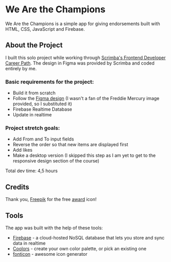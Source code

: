 # We Are the Champions

We Are the Champions is a simple app for giving endorsements built with HTML, CSS, JavaScript and Firebase.

## About the Project

I built this solo project while working through [Scrimba's Frontend Developer Career Path](https://scrimba.com/learn/frontend). The design in Figma was provided by Scrimba and coded entirely by me.

### Basic requirements for the project:

- Build it from scratch
- Follow the [Figma design](https://scrimba.com/links/figma-we-are-the-champions) (I wasn't a fan of the Freddie Mercury image provided, so I substituted it)
- Firebase Realtime Database
- Update in realtime

### Project stretch goals:

- Add From and To input fields
- Reverse the order so that new items are displayed first
- Add likes
- Make a desktop version (I skipped this step as I am yet to get to the responsive design section of the course)

Total dev time: 4,5 hours

## Credits

Thank you, [Freepik](https://www.freepik.com/) for the free [award](https://www.freepik.com/icon/award_440871) icon!

## Tools

The app was built with the help of these tools:

- [Firebase](https://firebase.google.com/) - a cloud-hosted NoSQL database that lets you store and sync data in realtime
- [Coolors](https://coolors.co/) - create your own color palette, or pick an existing one
- [fonticon](https://gauger.io/fonticon/) - awesome icon generator
